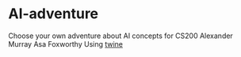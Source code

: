 # AI-adventure

Choose your own adventure about AI concepts for CS200
Alexander Murray
Asa Foxworthy
Using [twine](http://twinery.org)

